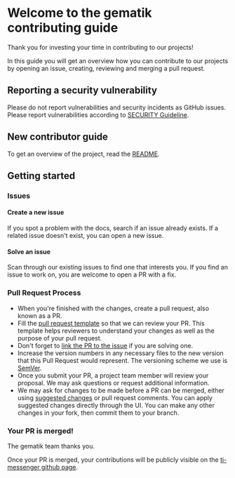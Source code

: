 # Welcome to the gematik contributing guide <!-- omit in toc -->

Thank you for investing your time in contributing to our projects!

In this guide you will get an overview how you can contribute to our projects by opening an issue, creating, reviewing and merging a pull request.

## Reporting a security vulnerability

Please do not report vulnerabilities and security incidents as GitHub issues. Please report vulnerabilities according to [SECURITY Guideline](SECURITY.md).

## New contributor guide

To get an overview of the project, read the [README](README.adoc).

## Getting started

### Issues

#### Create a new issue

If you spot a problem with the docs, search if an issue already exists.
If a related issue doesn't exist, you can open a new issue.

#### Solve an issue

Scan through our existing issues to find one that interests you. If you find an issue to work on, you are welcome to open a PR with a fix.

### Pull Request Process

- When you're finished with the changes, create a pull request, also known as a PR.
- Fill the [pull request template](Pull_request_template.md) so that we can review your PR. This template helps reviewers to understand your changes as well as the purpose of your pull request.
- Don't forget to [link the PR to the issue](https://docs.github.com/en/issues/tracking-your-work-with-issues/linking-a-pull-request-to-an-issue) if you are solving one.
- Increase the version numbers in any necessary files to the new version that this
  Pull Request would represent. The versioning scheme we use is [SemVer](http://semver.org/).
- Once you submit your PR, a project team member will review your proposal. We may ask questions or request additional information.
- We may ask for changes to be made before a PR can be merged, either using [suggested changes](https://docs.github.com/en/github/collaborating-with-issues-and-pull-requests/incorporating-feedback-in-your-pull-request)
  or pull request comments. You can apply suggested changes directly through the UI. You can make any other changes in your fork, then commit them to your branch.

### Your PR is merged!

The gematik team thanks you.

Once your PR is merged, your contributions will be publicly visible on the [ti-messenger github page](https://github.com/gematik/api-ti-messenger). 